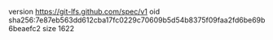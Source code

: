 version https://git-lfs.github.com/spec/v1
oid sha256:7e87eb563dd612cba17fc0229c70609b5d54b8375f09faa2fd6be69b6beaefc2
size 1622
